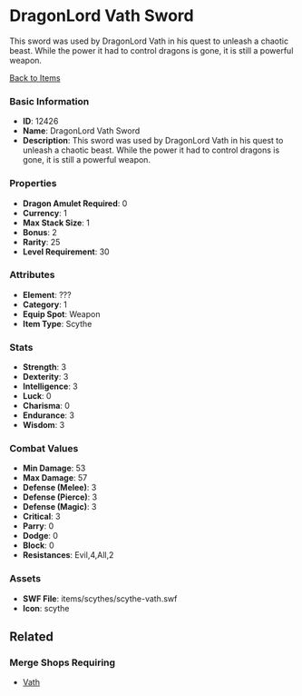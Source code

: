 # DragonLord Vath Sword

This sword was used by DragonLord Vath in his quest to unleash a chaotic beast. While the power it had to control dragons is gone, it is still a powerful weapon.

[Back to Items](../items.md)

### Basic Information

- **ID**: 12426
- **Name**: DragonLord Vath Sword
- **Description**: This sword was used by DragonLord Vath in his quest to unleash a chaotic beast. While the power it had to control dragons is gone, it is still a powerful weapon.

### Properties

- **Dragon Amulet Required**: 0
- **Currency**: 1
- **Max Stack Size**: 1
- **Bonus**: 2
- **Rarity**: 25
- **Level Requirement**: 30

### Attributes

- **Element**: ???
- **Category**: 1
- **Equip Spot**: Weapon
- **Item Type**: Scythe

### Stats

- **Strength**: 3
- **Dexterity**: 3
- **Intelligence**: 3
- **Luck**: 0
- **Charisma**: 0
- **Endurance**: 3
- **Wisdom**: 3

### Combat Values

- **Min Damage**: 53
- **Max Damage**: 57
- **Defense (Melee)**: 3
- **Defense (Pierce)**: 3
- **Defense (Magic)**: 3
- **Critical**: 3
- **Parry**: 0
- **Dodge**: 0
- **Block**: 0
- **Resistances**: Evil,4,All,2

### Assets

- **SWF File**: items/scythes/scythe-vath.swf
- **Icon**: scythe

## Related

### Merge Shops Requiring

- [Vath](../merge-shops/206-vath.md)


